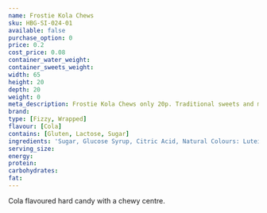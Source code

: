 ```yaml
---
name: Frostie Kola Chews
sku: HBG-SI-024-01
available: false
purchase_option: 0
price: 0.2
cost_price: 0.08
container_water_weight: 
container_sweets_weight: 
width: 65
height: 20
depth: 20
weight: 0
meta_description: Frostie Kola Chews only 20p. Traditional sweets and more at Humbugs Confectionery Store. Specialists in satisfying your sweet tooth!
brand: 
type: [Fizzy, Wrapped]
flavour: [Cola]
contains: [Gluten, Lactose, Sugar]
ingredients: 'Sugar, Glucose Syrup, Citric Acid, Natural Colours: Lutein, Anthocyanins; Flavouring, Acidity Regulator: Sodium Citrates'
serving_size: 
energy: 
protein: 
carbohydrates: 
fat: 
---
```

Cola flavoured hard candy with a chewy centre.